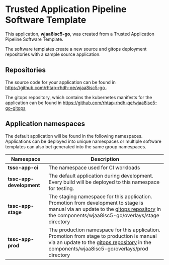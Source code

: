 # Trusted Application Pipeline Software Template

This application, **wjaa8isc5-go**, was created from a Trusted Application Pipeline Software Template.

The software templates create a new source and gitops deployment repositories with a sample source application. 

## Repositories

The source code for your application can be found in [https://github.com/rhtap-rhdh-qe/wjaa8isc5-go ](https://github.com/rhtap-rhdh-qe/wjaa8isc5-go ).
 
The gitops repository, which contains the kubernetes manifests for the application can be found in 
[https://github.com/rhtap-rhdh-qe/wjaa8isc5-go-gitops ](https://github.com/rhtap-rhdh-qe/wjaa8isc5-go-gitops ) 

## Application namespaces 

The default application will be found in the following namespaces. Applications can be deployed into unique namespaces or multiple software templates can also bet generated into the same group namespaces.  

|  Namespace   |  Description   |  
| -------- | -------- |
| **tssc-app-ci** | The namespace used for CI workloads |
| **tssc-app-development** | The default application during development. Every build will be deployed to this namespace for testing. |
| **tssc-app-stage** | The staging namespace for this application. Promotion from development to stage is manual via an update to the [gitops repository](https://github.com/rhtap-rhdh-qe/wjaa8isc5-go-gitops ) in the components/wjaa8isc5-go/overlays/stage directory |
| **tssc-app-prod** | The production namespace for this application. Promotion from stage to production is manual via an update to the [gitops repository](https://github.com/rhtap-rhdh-qe/wjaa8isc5-go-gitops ) in the components/wjaa8isc5-go/overlays/prod directory |